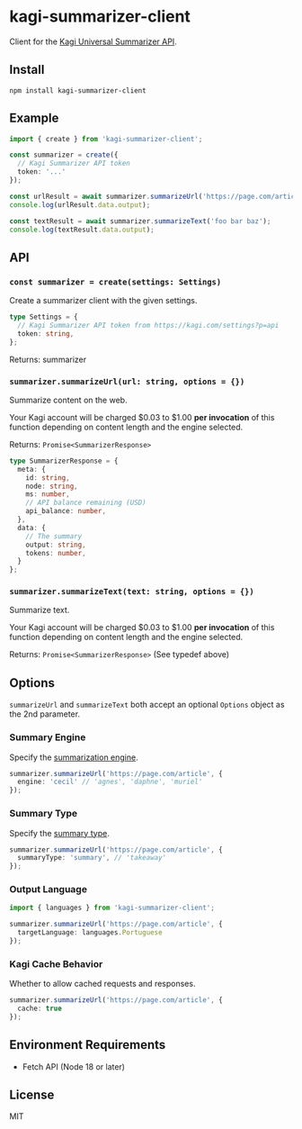 # kagi-summarizer-client

Client for the [Kagi Universal Summarizer API](https://help.kagi.com/kagi/api/summarizer.html).

## Install

```
npm install kagi-summarizer-client
```

## Example

```ts
import { create } from 'kagi-summarizer-client';

const summarizer = create({
  // Kagi Summarizer API token
  token: '...'
});

const urlResult = await summarizer.summarizeUrl('https://page.com/article');
console.log(urlResult.data.output);

const textResult = await summarizer.summarizeText('foo bar baz');
console.log(textResult.data.output);
```

## API

### `const summarizer = create(settings: Settings)`

Create a summarizer client with the given settings.

```ts
type Settings = {
  // Kagi Summarizer API token from https://kagi.com/settings?p=api
  token: string,
};
```

Returns: summarizer

### `summarizer.summarizeUrl(url: string, options = {})`

Summarize content on the web.

Your Kagi account will be charged $0.03 to $1.00 **per invocation** of
this function depending on content length and the engine selected.

Returns: `Promise<SummarizerResponse>`

```ts
type SummarizerResponse = {
  meta: {
    id: string,
    node: string,
    ms: number,
    // API balance remaining (USD)
    api_balance: number,
  },
  data: {
    // The summary
    output: string,
    tokens: number,
  }
};
```

### `summarizer.summarizeText(text: string, options = {})`

Summarize text.

Your Kagi account will be charged $0.03 to $1.00 **per invocation** of
this function depending on content length and the engine selected.

Returns: `Promise<SummarizerResponse>` (See typedef above)

## Options

`summarizeUrl` and `summarizeText` both accept an optional `Options` object as
the 2nd parameter.

### Summary Engine

Specify the [summarization engine](https://help.kagi.com/kagi/api/s.html#summarization-engines).

```ts
summarizer.summarizeUrl('https://page.com/article', {
  engine: 'cecil' // 'agnes', 'daphne', 'muriel'
});
```

### Summary Type

Specify the [summary type](https://help.kagi.com/kagi/api/summarizer.html#summary-types).

```ts
summarizer.summarizeUrl('https://page.com/article', {
  summaryType: 'summary', // 'takeaway'
});
```

### Output Language

```ts
import { languages } from 'kagi-summarizer-client';

summarizer.summarizeUrl('https://page.com/article', {
  targetLanguage: languages.Portuguese
});
```

### Kagi Cache Behavior

Whether to allow cached requests and responses.

```ts
summarizer.summarizeUrl('https://page.com/article', {
  cache: true
});
```

## Environment Requirements

- Fetch API (Node 18 or later)

## License

MIT
